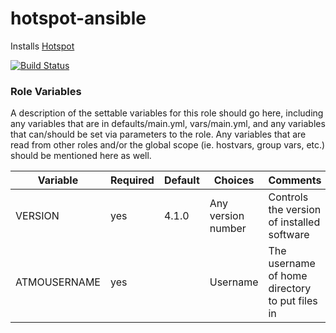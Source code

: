 # hotspot-ansible

Installs [Hotspot](https://github.com/rthurman/hotspot)

[![Build Status](https://travis-ci.org/CyVerse-Ansible/hotspot-ansible.svg?branch=master)](https://travis-ci.org/CyVerse-Ansible/hotspot-ansible)

### Role Variables

A description of the settable variables for this role should go here, including any variables that are in defaults/main.yml, vars/main.yml, and any variables that can/should be set via parameters to the role. Any variables that are read from other roles and/or the global scope (ie. hostvars, group vars, etc.) should be mentioned here as well.

| Variable                | Required | Default | Choices                   | Comments                                   |
|-------------------------|----------|---------|---------------------------|--------------------------------------------|
| VERSION                 | yes      | 4.1.0   | Any version number        | Controls the version of installed software |
| ATMOUSERNAME            | yes      |         | Username                  | The username of home directory to put files in |
